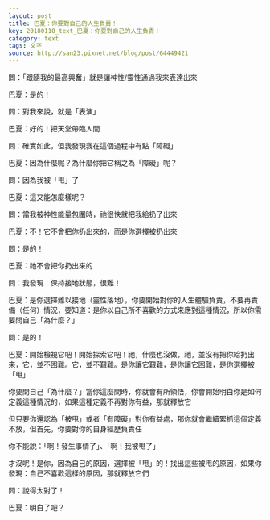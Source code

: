 ```yaml
---
layout: post
title: 巴夏：你要對自己的人生負責！
key: 20180110_text_巴夏：你要對自己的人生負責！
category: text
tags: 文字
source: http://san23.pixnet.net/blog/post/64449421
---
```



問：「跟隨我的最高興奮」就是讓神性/靈性通過我來表達出來

巴夏：是的！

問：對我來說，就是「表演」

巴夏：好的！把天堂帶臨人間

問：確實如此，但我發現我在這個過程中有點「障礙」

巴夏：因為什麼呢？為什麼你把它稱之為「障礙」呢？

問：因為我被「甩」了

巴夏：這又能怎麼樣呢？

問：當我被神性能量包圍時，祂很快就把我給扔了出來

巴夏：不！它不會把你扔出來的，而是你選擇被扔出來

問：是的！

巴夏：祂不會把你扔出來的

問：我發現：保持接地狀態，很難！

巴夏：是你選擇難以接地（靈性落地），你要開始對你的人生體驗負責，不要再責備（任何）情況，要知道：是你以自己所不喜歡的方式來應對這種情況，所以你需要問自己「為什麼？」

問：是的！

巴夏：開始檢視它吧！開始探索它吧！祂，什麼也沒做，祂，並沒有把你給扔出來，它，並不困難。它，並不艱難。是你讓它艱難，是你讓它困難，是你選擇被「甩」

你要問自己「為什麼？」當你這麼問時，你就會有所領悟，你會開始明白你是如何定義這種情況的，如果這種定義不再對你有益，那就釋放它

但只要你還認為「被甩」或者「有障礙」對你有益處，那你就會繼續緊抓這個定義不放，但首先，你要對你的自身經歷負責任

你不能說：「啊！發生事情了」、「啊！我被甩了」

才沒呢！是你，因為自己的原因，選擇被「甩」的！找出這些被甩的原因，如果你發現：自己不喜歡這樣的原因，那就釋放它們

問：說得太對了！

巴夏：明白了吧？
